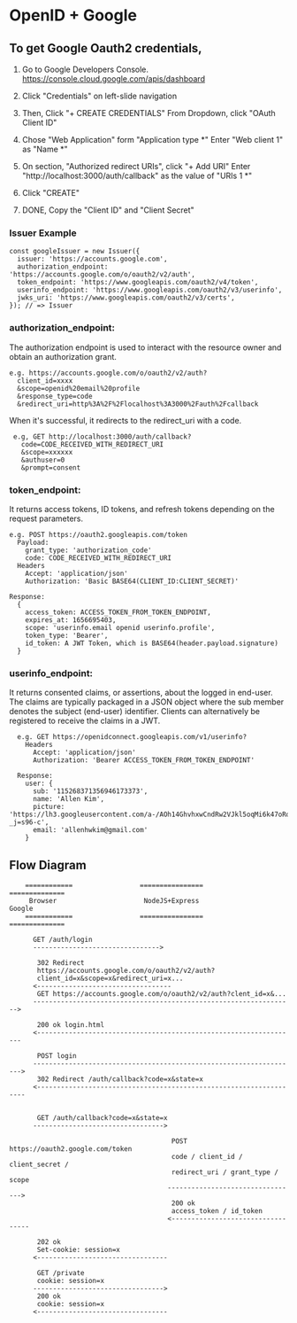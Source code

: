 # OpenID + Google

## To get Google Oauth2 credentials, 

 1. Go to Google Developers Console.
    https://console.cloud.google.com/apis/dashboard
   
 2. Click "Credentials" on left-slide navigation
 
 3. Then, Click "+ CREATE CREDENTIALS" 
    From Dropdown, click "OAuth Client ID"
 
 4. Chose "Web Application" form "Application type *"
    Enter "Web client 1" as "Name *"
 
 5. On section, "Authorized redirect URIs", click "+ Add URI"
    Enter "http://localhost:3000/auth/callback" as the value of "URIs 1 *"
 
 6. Click "CREATE"
 
 7. DONE, Copy the "Client ID" and "Client Secret"

### Issuer Example
  ```
  const googleIssuer = new Issuer({
    issuer: 'https://accounts.google.com',
    authorization_endpoint: 'https://accounts.google.com/o/oauth2/v2/auth',
    token_endpoint: 'https://www.googleapis.com/oauth2/v4/token',
    userinfo_endpoint: 'https://www.googleapis.com/oauth2/v3/userinfo',
    jwks_uri: 'https://www.googleapis.com/oauth2/v3/certs',
  }); // => Issuer
  ```

### authorization_endpoint: 

  The authorization endpoint is used to interact with the resource
  owner and obtain an authorization grant. 

  ```
  e.g. https://accounts.google.com/o/oauth2/v2/auth?
    client_id=xxxx
    &scope=openid%20email%20profile
    &response_type=code
    &redirect_uri=http%3A%2F%2Flocalhost%3A3000%2Fauth%2Fcallback
  ```

  When it's successful, it redirects to the redirect_uri with a code.
  ```
   e.g, GET http://localhost:3000/auth/callback?
     code=CODE_RECEIVED_WITH_REDIRECT_URI
     &scope=xxxxxx
     &authuser=0
     &prompt=consent
  ```

### token_endpoint:

  It returns access tokens, ID tokens, and refresh tokens depending on the request parameters. 
  ```
  e.g. POST https://oauth2.googleapis.com/token
    Payload: 
      grant_type: 'authorization_code'
      code: CODE_RECEIVED_WITH_REDIRECT_URI
    Headers
      Accept: 'application/json'
      Authorization: 'Basic BASE64(CLIENT_ID:CLIENT_SECRET)'

  Response: 
    {
      access_token: ACCESS_TOKEN_FROM_TOKEN_ENDPOINT,
      expires_at: 1656695403,
      scope: 'userinfo.email openid userinfo.profile',
      token_type: 'Bearer',
      id_token: A JWT Token, which is BASE64(header.payload.signature)
    }
  ```

### userinfo_endpoint:

  It returns consented claims, or assertions, about the logged in end-user. 
  The claims are typically packaged in a JSON object where the sub member denotes the subject (end-user) identifier. 
  Clients can alternatively be registered to receive the claims in a JWT.

  ```
    e.g. GET https://openidconnect.googleapis.com/v1/userinfo?
      Headers 
        Accept: 'application/json'
        Authorization: 'Bearer ACCESS_TOKEN_FROM_TOKEN_ENDPOINT'

    Response:
      user: {
        sub: '115268371356946173373',
        name: 'Allen Kim',
        picture: 'https://lh3.googleusercontent.com/a-/AOh14GhvhxwCndRw2VJkl5oqMi6k47oRqlyAw040t-_j=s96-c',
        email: 'allenhwkim@gmail.com'
      }
  ```

## Flow Diagram
```
    ============                 ================               ==============
     Browser                      NodeJS+Express                 Google
    ============                 ================               ==============
      
      GET /auth/login  
      -------------------------------->
    
       302 Redirect 
       https://accounts.google.com/o/oauth2/v2/auth?
       client_id=x&scope=x&redirect_uri=x...
      <----------------------------------
       GET https://accounts.google.com/o/oauth2/v2/auth?clent_id=x&...
      ------------------------------------------------------------------>
    
       200 ok login.html
      <------------------------------------------------------------------
      
       POST login
      ------------------------------------------------------------------->
       302 Redirect /auth/callback?code=x&state=x
      <-------------------------------------------------------------------
    
    
       GET /auth/callback?code=x&state=x 
      --------------------------------->
      
                                         POST https://oauth2.google.com/token
                                         code / client_id / client_secret /
                                         redirect_uri / grant_type / scope
                                        --------------------------------->
                                         200 ok
                                         access_token / id_token
                                        <----------------------------------
    
       202 ok
       Set-cookie: session=x
      <---------------------------------
    
       GET /private
       cookie: session=x
      --------------------------------->
       200 ok
       cookie: session=x
      <---------------------------------